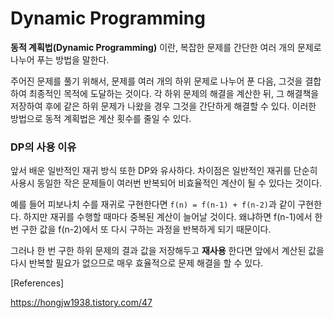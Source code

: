 # Dynamic Programming
**동적 계획법(Dynamic Programming)** 이란, 복잡한 문제를 간단한 여러 개의 문제로 나누어 푸는 방법을 말한다.

주어진 문제를 풀기 위해서, 문제를 여러 개의 하위 문제로 나누어 푼 다음, 그것을 결합하여 최종적인 목적에 도달하는 것이다.
각 하위 문제의 해결을 계산한 뒤, 그 해결책을 저장하여 후에 같은 하위 문제가 나왔을 경우 그것을 간단하게 해결할 수 있다.
이러한 방법으로 동적 계획법은 계산 횟수를 줄일 수 있다.

### DP의 사용 이유
앞서 배운 일반적인 재귀 방식 또한 DP와 유사하다.
차이점은 일반적인 재귀를 단순히 사용시 동일한 작은 문제들이 여러번 반복되어 비효율적인 계산이 될 수 있다는 것이다.

예를 들어 피보나치 수를 재귀로 구현한다면 ```f(n) = f(n-1) + f(n-2)```과 같이 구현한다.
하지만 재귀를 수행할 때마다 중복된 계산이 늘어날 것이다. 왜냐하면 f(n-1)에서 한 번 구한 값을 f(n-2)에서 
또 다시 구하는 과정을 반복하게 되기 때문이다.

그러나 한 번 구한 하위 문제의 결과 값을 저장해두고 **재사용** 한다면 앞에서 계산된 값을
다시 반복할 필요가 없으므로 매우 효율적으로 문제 해결을 할 수 있다.

[References]

https://hongjw1938.tistory.com/47